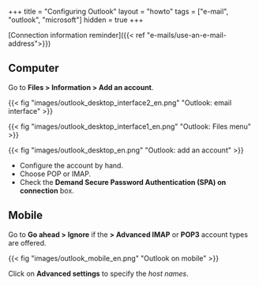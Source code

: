 +++
title = "Configuring Outlook"
layout = "howto"
tags = ["e-mail", "outlook", "microsoft"]
hidden = true
+++

[Connection information reminder]({{< ref "e-mails/use-an-e-mail-address">}})

## Computer

Go to **Files > Information > Add an account**.

{{< fig "images/outlook_desktop_interface2_en.png" "Outlook: email interface" >}}

{{< fig "images/outlook_desktop_interface1_en.png" "Outlook: Files menu" >}}

{{< fig "images/outlook_desktop_en.png" "Outlook: add an account" >}}

- Configure the account by hand.
- Choose POP or IMAP.
- Check the **Demand Secure Password Authentication (SPA) on connection** box.

## Mobile

Go to **Go ahead > Ignore** if the **> Advanced IMAP** or **POP3** account types are offered.

{{< fig "images/outlook_mobile_en.png" "Outlook on mobile" >}}

Click on **Advanced settings** to specify the *host names*.
